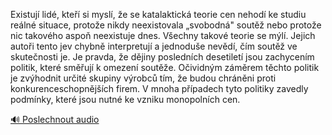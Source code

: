 
Existují lidé, kteří si myslí, že se katalaktická teorie cen nehodí ke studiu reálné situace, protože nikdy neexistovala „svobodná" soutěž nebo protože nic takového aspoň neexistuje dnes. Všechny takové teorie se mýlí. Jejich autoři tento jev chybně interpretují a jednoduše nevědí, čím soutěž ve skutečnosti je. Je pravda, že dějiny posledních desetiletí jsou zachycením politik, které směřují k omezení soutěže. Očividným záměrem těchto politik je zvýhodnit určité skupiny výrobců tím, že budou chráněni proti konkurenceschopnějších firem. V mnoha případech tyto politiky zavedly podmínky, které jsou nutné ke vzniku monopolních cen.

[🔊 Poslechnout audio](/data/7-paragraphs/audio/chapter_57/para_007-Existuj-lid-kte-si-mysl-e-se-katalaktick.mp3)
